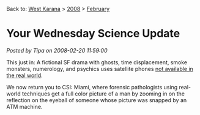 Back to: [West Karana](/posts/westkarana.md) > [2008](/posts/2008/westkarana.md) > [February](./westkarana.md)
# Your Wednesday Science Update

*Posted by Tipa on 2008-02-20 11:59:00*

This just in: A fictional SF drama with ghosts, time displacement, smoke monsters, numerology, and psychics uses satellite phones [not available in the real world](http://www.livescience.com/technology/080220-lost-phones.html).

We now return you to CSI: Miami, where forensic pathologists using real-world techniques get a full color picture of a man by zooming in on the reflection on the eyeball of someone whose picture was snapped by an ATM machine.

